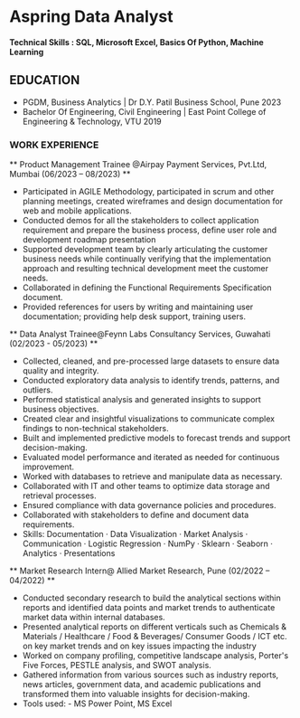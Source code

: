 # Aspring Data Analyst

####  Technical Skills : SQL, Microsoft Excel, Basics Of Python, Machine Learning

## EDUCATION
	
- PGDM, Business Analytics	      |               	Dr D.Y. Patil Business School, Pune                                                       2023
- Bachelor Of Engineering, Civil Engineering    |  	East Point College of Engineering & Technology, VTU                                       2019                                                                                                                                                                                                                                                                                                                                            
### WORK EXPERIENCE	

** Product Management Trainee @Airpay Payment Services, Pvt.Ltd, Mumbai (06/2023 – 08/2023) ** 

- Participated in AGILE Methodology, participated in scrum and other planning meetings, created wireframes and design documentation for web and mobile applications.
- Conducted demos for all the stakeholders to collect application requirement and prepare the business process, define user role and development roadmap presentation
- Supported development team by clearly articulating the customer business needs while continually verifying that the implementation approach and resulting technical development meet the customer needs.
- Collaborated in defining the Functional Requirements Specification document.
- Provided references for users by writing and maintaining user documentation; providing help desk support, training users.

** Data Analyst Trainee@Feynn Labs Consultancy Services, Guwahati (02/2023 - 05/2023) **
- Collected, cleaned, and pre-processed large datasets to ensure data quality and integrity.
- Conducted exploratory data analysis to identify trends, patterns, and outliers.
- Performed statistical analysis and generated insights to support business objectives.
- Created clear and insightful visualizations to communicate complex findings to non-technical stakeholders.
- Built and implemented predictive models to forecast trends and support decision-making.
- Evaluated model performance and iterated as needed for continuous improvement.
- Worked with databases to retrieve and manipulate data as necessary.
- Collaborated with IT and other teams to optimize data storage and retrieval processes.
- Ensured compliance with data governance policies and procedures.
- Collaborated with stakeholders to define and document data requirements.
- Skills: Documentation · Data Visualization · Market Analysis · Communication · Logistic Regression · NumPy · Sklearn · Seaborn · Analytics · Presentations

** Market Research Intern@ Allied Market Research, Pune  (02/2022 – 04/2022) **

- Conducted secondary research to build the analytical sections within reports and identified data points and market trends to authenticate market data within internal databases.
- Presented analytical reports on different verticals such as Chemicals & Materials / Healthcare / Food & Beverages/ Consumer Goods / ICT etc. on key market trends and on key issues impacting the industry
- Worked on company profiling, competitive landscape analysis, Porter's Five Forces, PESTLE analysis, and SWOT analysis.
- Gathered information from various sources such as industry reports, news articles, government data, and academic publications and transformed them into valuable insights for decision-making.
- Tools used: - MS Power Point, MS Excel



